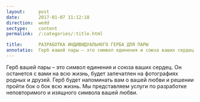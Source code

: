 ```yaml
---
layout:     post
date:       2017-01-07 11:12:18
direction:  wedd
sectype:    content
permalink:  /:categories/:title.html

title:      РАЗРАБОТКА ИНДИВИДУАЛЬНОГО ГЕРБА ДЛЯ ПАРЫ               
annotatio:  Герб вашей пары – это символ единения и союза ваших сердец. Он останется с вами на всю жизнь, будет запечатлен на фотографиях родных и друзей. Герб будет напоминать вам о вашей любви и решении пройти бок о бок всю жизнь. Мы представляем услуги по разработке неповторимого и изящного символа вашей любви.   
---
```


Герб вашей пары – это символ единения и союза ваших сердец. Он останется с вами на всю жизнь, будет запечатлен на фотографиях родных и друзей. Герб будет напоминать вам о вашей любви и решении пройти бок о бок всю жизнь. Мы представляем услуги по разработке неповторимого и изящного символа вашей любви.
